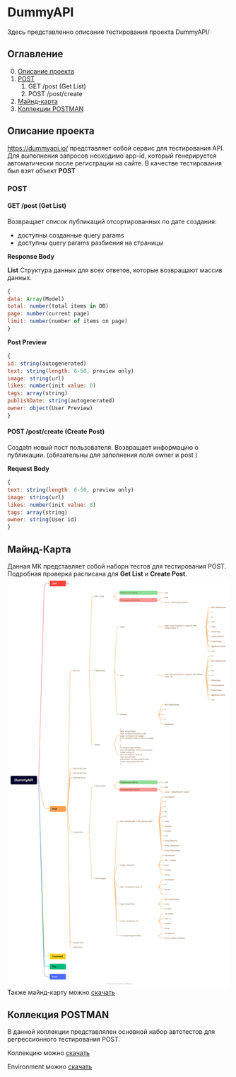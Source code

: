 # DummyAPI
Здесь представленно описание тестирования проекта DummyAPI/

## Оглавление
0. [Описание проекта](#Описание-проекта)
1. [POST](#POST)
    1. GET /post (Get List)
    2. POST /post/create
2. [Майнд-карта](#Майнд-карта)
3. [Коллекции POSTMAN](#Коллекции-POSTMAN)

## Описание проекта
https://dummyapi.io/ представляет собой сервис для тестирования API. Для выполнения запросов неоходимо app-id, который генерируется автоматически после регистрации на сайте. В качестве тестирования был взят объект **POST**

### POST

#### GET /post (Get List)
Возвращает список публикаций отсортированных по дате создания:
- доступны созданные query params
- доступны query params разбиения на страницы

**Response Body**

**List**
Структура данных для всех ответов, которые возвращают массив данных.
```js
{
data: Array(Model)
total: number(total items in DB)
page: number(current page)
limit: number(number of items on page)
}
```
**Post Preview**
```js
{
id: string(autogenerated)
text: string(length: 6-50, preview only)
image: string(url)
likes: number(init value: 0)
tags: array(string)
publishDate: string(autogenerated)
owner: object(User Preview)
}
```
#### POST /post/create (Create Post)
Создаtn новый пост пользователя. Возвращает информацию о публикации.
(обязательны для заполнения поля owner и post )

**Request Body**
```js
{
text: string(length: 6-50, preview only)
image: string(url)
likes: number(init value: 0)
tags: array(string)
owner: string(User id)
}
```
## Майнд-Карта
Данная МК представляет собой наборн тестов для тестирования POST. Подробная проверка расписана для **Get List** и **Create Post**.
![Майнд-Карта](https://github.com/TanyaGL11/DummyAPI/blob/main/DummyAPI.png "МК")
Также майнд-карту можно [скачать](https://github.com/TanyaGL11/DummyAPI/blob/main/DummyAPI.xmind)

## Коллекция POSTMAN
В данной коллекции представлялен основной набор автотестов для регрессионного тестирования POST.

Коллекцию можно [скачать](https://github.com/TanyaGL11/DummyAPI/blob/main/POST.postman_collection.json)

Environment можно [скачать](https://github.com/TanyaGL11/DummyAPI/blob/main/Local.postman_environment.json)
